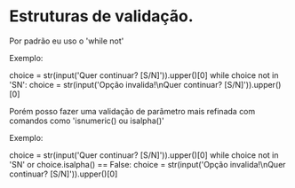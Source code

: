 # Estruturas de validação.

Por padrão eu uso o 'while not'

Exemplo:

choice = str(input('Quer continuar? [S/N]')).upper()[0]
while choice not in 'SN':
    choice = str(input('Opção invalida!\nQuer continuar? [S/N]')).upper()[0]

Porém posso fazer uma validação de parâmetro mais refinada com comandos como 'isnumeric() ou isalpha()'

Exemplo: 

choice = str(input('Quer continuar? [S/N]')).upper()[0]
while choice not in 'SN' or choice.isalpha() == False:
    choice = str(input('Opção invalida!\nQuer continuar? [S/N]')).upper()[0]